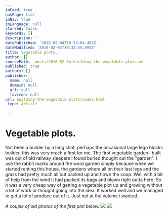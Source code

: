 ```yaml
---
inFeed: true
hasPage: true
inNav: true
inLanguage: null
starred: false
keywords: []
description: ''
datePublished: '2016-02-04T10:33:04.483Z'
dateModified: '2016-02-04T10:32:55.494Z'
title: Vegetable plots.
author: []
sourcePath: _posts/2016-02-04-building-the-vegetable-plots.md
published: true
authors: []
publisher:
  name: null
  domain: null
  url: null
  favicon: null
url: building-the-vegetable-plots/index.html
_type: Article

---
```

# Vegetable plots.

Not been a builder by a long shot, perhaps the occasional large lego blocks builder, this was very much a first for me. The first vegetable garden i built was out of old railway sleepers i found buried thought out the "garden". I use the rabbit marks around the word garden simply because when we started renting this house, the gardens where all on their last legs and the grass had pretty much all but packed up and flown the coop. Well with a bit of help from the wind it had packed its bags and blown right outta here.  So it was a very cheap way of getting a vegetable plot up and growing without a lot of work or thought going into the idea. It worked well and we managed to get a lot of produce out of it. Just not at the volume i wanted. 

_A couple of old photos of the first plot below._
![](https://the-grid-user-content.s3-us-west-2.amazonaws.com/ce3a5c42-4026-4a51-a4b2-ef6e4d8a8b59.JPG)
![](https://the-grid-user-content.s3-us-west-2.amazonaws.com/ebcbed37-a909-4cc8-8e43-33e7a80323ae.JPG)